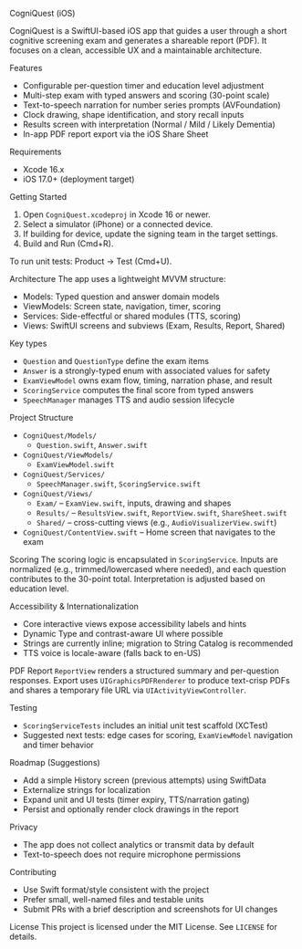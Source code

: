 CogniQuest (iOS)

CogniQuest is a SwiftUI-based iOS app that guides a user through a short cognitive screening exam and generates a shareable report (PDF). It focuses on a clean, accessible UX and a maintainable architecture.

Features
- Configurable per-question timer and education level adjustment
- Multi-step exam with typed answers and scoring (30-point scale)
- Text-to-speech narration for number series prompts (AVFoundation)
- Clock drawing, shape identification, and story recall inputs
- Results screen with interpretation (Normal / Mild / Likely Dementia)
- In-app PDF report export via the iOS Share Sheet

Requirements
- Xcode 16.x
- iOS 17.0+ (deployment target)

Getting Started
1) Open `CogniQuest.xcodeproj` in Xcode 16 or newer.
2) Select a simulator (iPhone) or a connected device.
3) If building for device, update the signing team in the target settings.
4) Build and Run (Cmd+R).

To run unit tests: Product → Test (Cmd+U).

Architecture
The app uses a lightweight MVVM structure:
- Models: Typed question and answer domain models
- ViewModels: Screen state, navigation, timer, scoring
- Services: Side-effectful or shared modules (TTS, scoring)
- Views: SwiftUI screens and subviews (Exam, Results, Report, Shared)

Key types
- `Question` and `QuestionType` define the exam items
- `Answer` is a strongly-typed enum with associated values for safety
- `ExamViewModel` owns exam flow, timing, narration phase, and result
- `ScoringService` computes the final score from typed answers
- `SpeechManager` manages TTS and audio session lifecycle

Project Structure
- `CogniQuest/Models/`
  - `Question.swift`, `Answer.swift`
- `CogniQuest/ViewModels/`
  - `ExamViewModel.swift`
- `CogniQuest/Services/`
  - `SpeechManager.swift`, `ScoringService.swift`
- `CogniQuest/Views/`
  - `Exam/` – `ExamView.swift`, inputs, drawing and shapes
  - `Results/` – `ResultsView.swift`, `ReportView.swift`, `ShareSheet.swift`
  - `Shared/` – cross-cutting views (e.g., `AudioVisualizerView.swift`)
- `CogniQuest/ContentView.swift` – Home screen that navigates to the exam

Scoring
The scoring logic is encapsulated in `ScoringService`. Inputs are normalized (e.g., trimmed/lowercased where needed), and each question contributes to the 30-point total. Interpretation is adjusted based on education level.

Accessibility & Internationalization
- Core interactive views expose accessibility labels and hints
- Dynamic Type and contrast-aware UI where possible
- Strings are currently inline; migration to String Catalog is recommended
- TTS voice is locale-aware (falls back to en-US)

PDF Report
`ReportView` renders a structured summary and per-question responses. Export uses `UIGraphicsPDFRenderer` to produce text-crisp PDFs and shares a temporary file URL via `UIActivityViewController`.

Testing
- `ScoringServiceTests` includes an initial unit test scaffold (XCTest)
- Suggested next tests: edge cases for scoring, `ExamViewModel` navigation and timer behavior

Roadmap (Suggestions)
- Add a simple History screen (previous attempts) using SwiftData
- Externalize strings for localization
- Expand unit and UI tests (timer expiry, TTS/narration gating)
- Persist and optionally render clock drawings in the report

Privacy
- The app does not collect analytics or transmit data by default
- Text-to-speech does not require microphone permissions

Contributing
- Use Swift format/style consistent with the project
- Prefer small, well-named files and testable units
- Submit PRs with a brief description and screenshots for UI changes

License
This project is licensed under the MIT License. See `LICENSE` for details.


